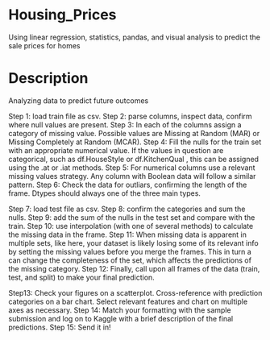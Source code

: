 # Housing_Prices
Using linear regression, statistics, pandas, and visual analysis to predict the sale prices for homes

# Description
Analyzing data to predict future outcomes

Step 1: load train file as csv.
Step 2: parse columns, inspect data, confirm where null values are present.
Step 3: In each of the columns assign a category of missing value. Possible values are Missing at Random (MAR) or Missing Completely at Random (MCAR).
Step 4: Fill the nulls for the train set with an appropriate numerical value. If the values in question are categorical, such as df.HouseStyle or df.KitchenQual , this can be assigned using the .at or .iat methods. 
Step 5: For numerical columns use a relevant missing values strategy. Any column with Boolean data will follow a similar pattern.
Step 6: Check the data for outliars, confirming the length of the frame. Dtypes should always one of the three main types.

Step 7: load test file as csv. 
Step 8: confirm the categories and sum the nulls.
Step 9:  add the sum of the nulls in the test set and compare with the train.
Step 10: use interpolation (with one of several methods) to calculate the missing data in the frame. 
Step 11: When missing data is apparent in multiple sets, like here, your dataset is likely losing some of its relevant info by setting the missing values before you merge the frames. This in turn a can change the completeness of the set, which affects the predictions of the missing category.
Step 12: Finally, call upon all frames of the data (train, test, and split) to make your final prediction.

Step13: Check your figures on a scatterplot. Cross-reference with prediction categories on a bar chart. Select relevant features and chart on multiple axes as necessary.
Step 14: Match your formatting with the sample submission and log on to Kaggle with a brief description of the final predictions.
Step 15: Send it in!
